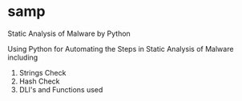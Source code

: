# samp
Static Analysis of Malware by Python

Using Python for Automating the Steps in Static Analysis of Malware including

1. Strings Check
2. Hash Check
3. DLl's and Functions used
